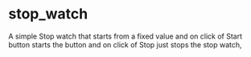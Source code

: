 # stop_watch

A simple Stop watch that starts from a fixed value and on click of Start button starts the button and on click of Stop just stops the stop watch,
